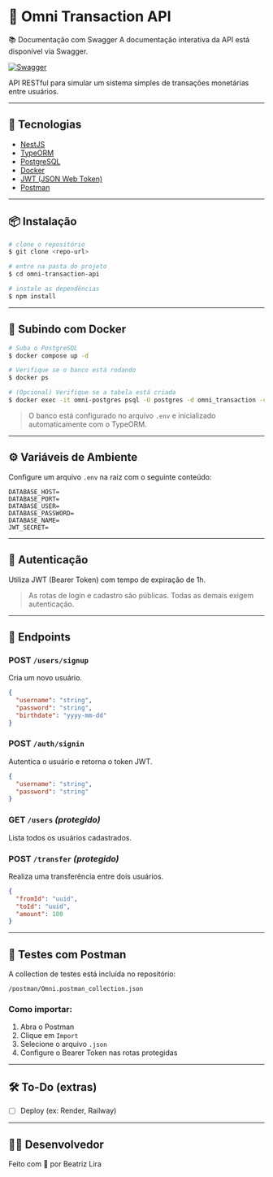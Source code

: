 # 💸 Omni Transaction API


📚 Documentação com Swagger
A documentação interativa da API está disponível via Swagger.


[![Swagger](https://img.shields.io/badge/documentation-Swagger-blue?logo=swagger)](http://localhost:3000/api-docs)

API RESTful para simular um sistema simples de transações monetárias entre usuários.

---

## 🚀 Tecnologias

- [NestJS](https://nestjs.com/)
- [TypeORM](https://typeorm.io/)
- [PostgreSQL](https://www.postgresql.org/)
- [Docker](https://www.docker.com/)
- [JWT (JSON Web Token)](https://jwt.io/)
- [Postman](https://www.postman.com/)

---

## 📦 Instalação

```bash
# clone o repositório
$ git clone <repo-url>

# entre na pasta do projeto
$ cd omni-transaction-api

# instale as dependências
$ npm install
```

---

## 🐳 Subindo com Docker

```bash
# Suba o PostgreSQL
$ docker compose up -d

# Verifique se o banco está rodando
$ docker ps

# (Opcional) Verifique se a tabela está criada
$ docker exec -it omni-postgres psql -U postgres -d omni_transaction -c '\dt'
```

> O banco está configurado no arquivo `.env` e inicializado automaticamente com o TypeORM.

---

## ⚙️ Variáveis de Ambiente

Configure um arquivo `.env` na raiz com o seguinte conteúdo:

```env
DATABASE_HOST=
DATABASE_PORT=
DATABASE_USER=
DATABASE_PASSWORD=
DATABASE_NAME=
JWT_SECRET=
```

---

## 🔐 Autenticação

Utiliza JWT (Bearer Token) com tempo de expiração de 1h.

> As rotas de login e cadastro são públicas. Todas as demais exigem autenticação.

---

## 📮 Endpoints

### POST `/users/signup`

Cria um novo usuário.

```json
{
  "username": "string",
  "password": "string",
  "birthdate": "yyyy-mm-dd"
}
```

### POST `/auth/signin`

Autentica o usuário e retorna o token JWT.

```json
{
  "username": "string",
  "password": "string"
}
```

### GET `/users` _(protegido)_

Lista todos os usuários cadastrados.

### POST `/transfer` _(protegido)_

Realiza uma transferência entre dois usuários.

```json
{
  "fromId": "uuid",
  "toId": "uuid",
  "amount": 100
}
```

---

## 🧪 Testes com Postman

A collection de testes está incluída no repositório:

```
/postman/Omni.postman_collection.json
```

### Como importar:

1. Abra o Postman
2. Clique em `Import`
3. Selecione o arquivo `.json`
4. Configure o Bearer Token nas rotas protegidas

---

## 🛠️ To-Do (extras)


- [ ] Deploy (ex: Render, Railway)

---

## 👨‍💻 Desenvolvedor

Feito com 💙 por Beatriz Lira
